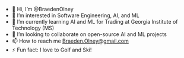 - 👋 Hi, I’m @BraedenOlney
- 👀 I’m interested in Software Engineering, AI, and ML
- 🌱 I’m currently learning AI and ML for Trading at Georgia Institute of Technology (MS)
- 💞️ I’m looking to collaborate on open-source AI and ML projects
- 📫 How to reach me Braeden.Olney@gmail.com
- ⚡ Fun fact: I love to Golf and Ski!

<!---
BraedenOlney/BraedenOlney is a ✨ special ✨ repository because its `README.md` (this file) appears on your GitHub profile.
You can click the Preview link to take a look at your changes.
--->

